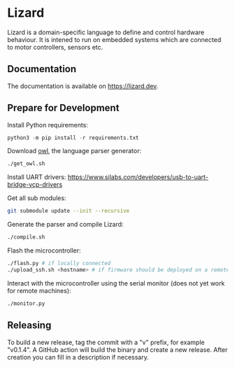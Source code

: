 # Lizard

Lizard is a domain-specific language to define and control hardware behaviour.
It is intened to run on embedded systems which are connected to motor controllers, sensors etc.

## Documentation

The documentation is available on https://lizard.dev.

## Prepare for Development

Install Python requirements:

```python
python3 -m pip install -r requirements.txt
```

Download [owl](https://github.com/ianh/owl), the language parser generator:

```bash
./get_owl.sh
```

Install UART drivers: https://www.silabs.com/developers/usb-to-uart-bridge-vcp-drivers

Get all sub modules:

```bash
git submodule update --init --recursive
```

Generate the parser and compile Lizard:

```bash
./compile.sh
```

Flash the microcontroller:

```bash
./flash.py # if locally connected
./upload_ssh.sh <hostname> # if firmware should be deployed on a remote machine
```

Interact with the microcontroller using the serial monitor (does not yet work for remote machines):

```bash
./monitor.py
```

## Releasing

To build a new release, tag the commit with a "v" prefix, for example "v0.1.4".
A GitHub action will build the binary and create a new release.
After creation you can fill in a description if necessary.

